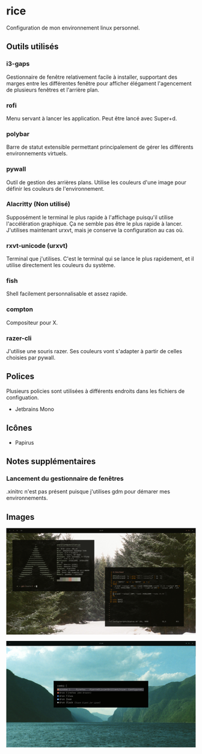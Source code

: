 # rice

Configuration de mon environnement linux personnel.

## Outils utilisés

### i3-gaps

Gestionnaire de fenêtre relativement facile à installer, supportant des marges entre les différentes fenêtre pour afficher élégament l'agencement de plusieurs fenêtres et l'arrière plan.

### rofi

Menu servant à lancer les application. Peut être lancé avec Super+d.

### polybar

Barre de statut extensible permettant principalement de gérer les différents environnements virtuels.

### pywall

Outil de gestion des arrières plans. Utilise les couleurs d'une image pour définir les couleurs de l'environnement.

### Alacritty (Non utilisé)

Supposément le terminal le plus rapide à l'affichage puisqu'il utilise l'accélération graphique. Ça ne semble pas être le plus rapide à lancer.
J'utilises maintenant urxvt, mais je conserve la configuration au cas où.

### rxvt-unicode (urxvt)

Terminal que j'utilises. C'est le terminal qui se lance le plus rapidement, et il utilise directement les couleurs du système.

### fish

Shell facilement personnalisable et assez rapide.

### compton

Compositeur pour X.

### razer-cli

J'utilise une souris razer. Ses couleurs vont s'adapter à partir de celles choisies par pywall.

## Polices

Plusieurs policies sont utilisées à différents endroits dans les fichiers de configuation.

- Jetbrains Mono

## Icônes

- Papirus

## Notes supplémentaires

### Lancement du gestionnaire de fenêtres

.xinitrc n'est pas présent puisque j'utilises gdm pour démarer mes environnements.

## Images


![Image 1](image/1.png)  

![Image 2](image/2.png)

